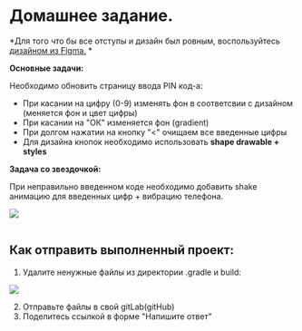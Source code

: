 # Домашнее задание.

*Для того что бы все отступы и дизайн был ровным, воспользуйтесь [дизайном из Figma.](https://www.figma.com/file/wUMKwvYvomG7L3OTuerHhf/Translator?node-id=4146%3A739) *

**Основные задачи:**

Необходимо обновить страницу ввода PIN код-а:

* При касании на цифру (0-9) изменять фон в соответсвии с дизайном (меняется фон и цвет цифры)
* При касании на "ОК" изменяется фон (gradient)
* При долгом нажатии на кнопку "<" очищаем все введенные цифры
* Для дизайна кнопок необходимо использовать **shape drawable + styles**

**Задача со звездочкой:**

При неправильно введенном коде необходимо добавить shake анимацию для введенных цифр + вибрацию телефона.

![](https://ucarecdn.com/1fdcd729-c7ab-4912-b90b-88a31c88e4d8/)

![](data:image/gif;base64,R0lGODlhAQABAPABAP///wAAACH5BAEKAAAALAAAAAABAAEAAAICRAEAOw== "Click and drag to move")

## Как отправить выполненный проект:

1) Удалите ненужные файлы из директории .gradle и build:

![](https://ucarecdn.com/0499e2b3-4102-4f7a-8a53-6774a145947d/)![](data:image/gif;base64,R0lGODlhAQABAPABAP///wAAACH5BAEKAAAALAAAAAABAAEAAAICRAEAOw== "Click and drag to move")

2) Отправьте файлы в свой gitLab(gitHub)
3) Поделитесь ссылкой в форме "Напишите ответ"
